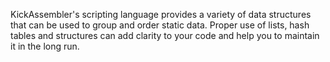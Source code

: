 KickAssembler's scripting language provides a variety of data structures that can be used to group and order static data.
Proper use of lists, hash tables and structures can add clarity to your code and help you to maintain it in the long run.